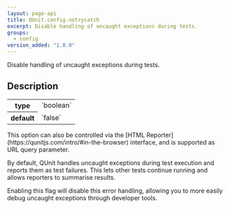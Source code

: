 ```yaml
---
layout: page-api
title: QUnit.config.notrycatch
excerpt: Disable handling of uncaught exceptions during tests.
groups:
  - config
version_added: "1.0.0"
---
```


Disable handling of uncaught exceptions during tests.

## Description

<table>
<tr>
  <th>type</th>
  <td markdown="span">`boolean`</td>
</tr>
<tr>
  <th>default</th>
  <td markdown="span">`false`</td>
</tr>
</table>

<p class="note" markdown="1">This option can also be controlled via the [HTML Reporter](https://qunitjs.com/intro/#in-the-browser) interface, and is supported as URL query parameter.</p>

By default, QUnit handles uncaught exceptions during test execution and reports them as test failures. This lets other tests continue running and allows reporters to summarise results.

Enabling this flag will disable this error handling, allowing you to more easily debug uncaught exceptions through developer tools.
